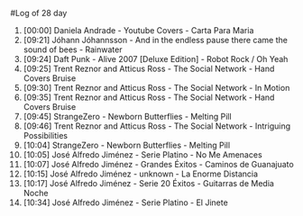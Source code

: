 #Log of 28 day

1. [00:00] Daniela Andrade - Youtube Covers - Carta Para Maria
1. [09:21] Jóhann Jóhannsson - And in the endless pause there came the sound of bees - Rainwater
1. [09:24] Daft Punk - Alive 2007 [Deluxe Edition] - Robot Rock / Oh Yeah
1. [09:25] Trent Reznor and Atticus Ross - The Social Network - Hand Covers Bruise
1. [09:30] Trent Reznor and Atticus Ross - The Social Network - In Motion
1. [09:35] Trent Reznor and Atticus Ross - The Social Network - Hand Covers Bruise
1. [09:45] StrangeZero - Newborn Butterflies - Melting Pill
1. [09:46] Trent Reznor and Atticus Ross - The Social Network - Intriguing Possibilities
1. [10:04] StrangeZero - Newborn Butterflies - Melting Pill
1. [10:05] José Alfredo Jiménez - Serie Platino - No Me Amenaces
1. [10:07] José Alfredo Jiménez - Grandes Éxitos - Caminos de Guanajuato
1. [10:15] José Alfredo Jiménez - unknown - La Enorme Distancia
1. [10:17] José Alfredo Jiménez - Serie 20 Éxitos - Guitarras de Media Noche
1. [10:34] José Alfredo Jiménez - Serie Platino - El Jinete
